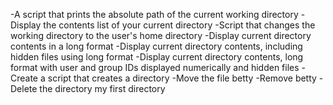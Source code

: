 -A script that prints the absolute path of the current working directory
-Display the contents list of your current directory
-Script that changes the working directory to the user's home directory
-Display current directory contents in a long format
-Display current directory contents, including hidden files using long format
-Display current directory contents, long format with user and group IDs displayed numerically and hidden files
-Create a script that creates a directory
-Move the file betty
-Remove betty
-Delete the directory my first directory   
